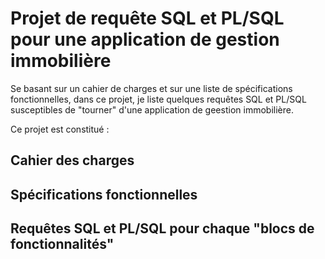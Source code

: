 # Projet de requête SQL et PL/SQL pour une application de gestion immobilière

Se basant sur un cahier de charges et sur une liste de spécifications fonctionnelles, dans ce projet, je liste quelques requêtes SQL et PL/SQL susceptibles de "tourner" d'une application de geestion immobilière.

Ce projet est constitué :

## Cahier des charges
## Spécifications fonctionnelles
## Requêtes SQL et PL/SQL pour chaque "blocs de fonctionnalités"
